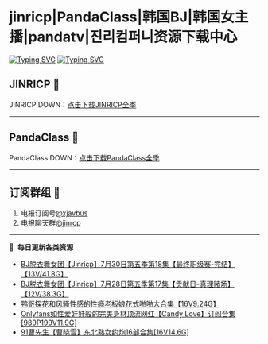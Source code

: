 # jinricp|PandaClass|韩国BJ|韩国女主播|pandatv|진리컴퍼니资源下载中心   
[![Typing SVG](https://readme-typing-svg.herokuapp.com?font=Fira+Code&pause=1000&center=true&vCenter=true&random=true&width=435&lines=所有链接都需要翻墙访问)](https://jinri-cp.neocities.org/free.html)
[![Typing SVG](https://readme-typing-svg.herokuapp.com?font=Fira+Code&pause=1000&center=true&vCenter=true&random=true&width=435&lines=点击进入福利资源下载中心)](https://pandaclass.neocities.org/)
## JINRICP 👋   
JINRICP DOWN：[点击下载JINRICP全季](https://mypikpak.com/s/VODz7HXQoqcX0UrvaXfDtFoPo1)
****
## PandaClass 💯   
PandaClass DOWN：[点击下载PandaClass全季](https://mypikpak.com/s/VOKOTZkoEnkyvCnELVSquM97o1)   
****
## 订阅群组 🔞
1. 电报订阅号[@xjavbus](https://t.me/xjavbus)
2. 电报聊天群[@jinrcp](https://t.me/jinrcp)
**** 
📕 &nbsp;**每日更新各类资源**
<!-- BLOG-POST-LIST:START -->
- [BJ脱衣舞女团【Jinricp】7月30日第五季第18集【最终职级赛-完结】【13V/41.8G】](https://fuli.rulel.com/465.html)
- [BJ脱衣舞女团【Jinricp】7月28日第五季第17集【贡献日-真理赌场】【12V/38.3G】](https://fuli.rulel.com/463.html)
- [鸭哥探花和风骚性感的性瘾老板娘花式啪啪大合集【16V9.24G】](https://fuli.rulel.com/462.html)
- [Onlyfans如性爱娃娃般的完美身材顶流网红【Candy Love】订阅合集[989P199V11.9G]](https://fuli.rulel.com/461.html)
- [91曹先生【曹晓雪】东北熟女约炮16部合集[16V14.6G]](https://fuli.rulel.com/460.html)
<!-- BLOG-POST-LIST:END -->
